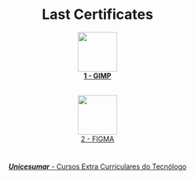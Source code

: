 <div align ="center">
<H1>Last Certificates</h1>

<a href="https://github.com/LeandroDukievicz/CERTIFICATES/blob/main/GIMP%20CERTIFICADO%2025%2009%2022.pdf"><img height="80em" src="https://cdn.jsdelivr.net/gh/devicons/devicon/icons/gimp/gimp-original.svg" /><br>**1 - GIMP**</a><br><br>

<a href="https://github.com/LeandroDukievicz/CERTIFICATES/blob/main/CERTIFICADO%20CURSO%20DE%20FIGMA%2030%2011%202022.pdf">
            <img height="80em"src="https://cdn.jsdelivr.net/gh/devicons/devicon/icons/figma/figma-original.svg" /><br>2 - FIGMA</a>
          


#

[**_Unicesumar_** - Cursos Extra Curriculares do Tecnólogo](https://github.com/LeandroDukievicz/CERTIFICATES/tree/main/Unicesumar)

